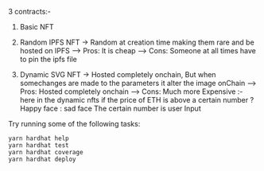 3 contracts:-

1. Basic NFT 

2. Random IPFS NFT -> Random at creation time making them rare and be hosted on IPFS 
--> Pros: It is cheap
--> Cons: Someone at all times have to pin the ipfs file 

3. Dynamic SVG NFT -> Hosted completely onchain, But when somechanges are made to the parameters it alter the image onChain 
--> Pros: Hosted completely onchain
--> Cons: Much more Expensive
:- here in the dynamic nfts if the price of ETH is above a certain number ? Happy face : sad face The certain number is user Input


Try running some of the following tasks:

```shell
yarn hardhat help
yarn hardhat test
yarn hardhat coverage
yarn hardhat deploy 
```

